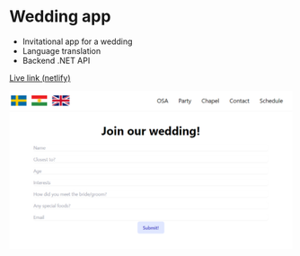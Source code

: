 # Wedding app

- Invitational app for a wedding
- Language translation
- Backend .NET API



[Live link (netlify)](https://kind-goldwasser-ae48e1.netlify.app/)

![landing page](img/landing-page.png)